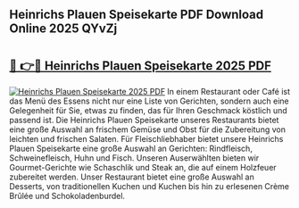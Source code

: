 ## Heinrichs Plauen Speisekarte PDF Download Online 2025 QYvZj

# <h2><a href="http://gc68cf.nevu.top/?p=Heinrichs+Plauen+Speisekarte">🔗 👉🔴 Heinrichs Plauen Speisekarte 2025 PDF</a></h2>

[![Heinrichs Plauen Speisekarte 2025 PDF](https://i.imgur.com/dBaPXMq.png)](http://gc68cf.nevu.top/?p=Heinrichs+Plauen+Speisekarte)
In einem Restaurant oder Café ist das Menü des Essens nicht nur eine Liste von Gerichten, sondern auch eine Gelegenheit für Sie, etwas zu finden, das für Ihren Geschmack köstlich und passend ist. Die Heinrichs Plauen Speisekarte unseres Restaurants bietet eine große Auswahl an frischem Gemüse und Obst für die Zubereitung von leichten und frischen Salaten. Für Fleischliebhaber bietet unsere Heinrichs Plauen Speisekarte eine große Auswahl an Gerichten: Rindfleisch, Schweinefleisch, Huhn und Fisch. Unseren Auserwählten bieten wir Gourmet-Gerichte wie Schaschlik und Steak an, die auf einem Holzfeuer zubereitet werden. Unser Restaurant bietet eine große Auswahl an Desserts, von traditionellen Kuchen und Kuchen bis hin zu erlesenen Crème Brûlée und Schokoladenburdel.
